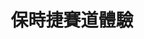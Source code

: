 ---
title: '保時捷賽道體驗'
type: '活動硬體執行'
pictures: '["https://raw.githubusercontent.com/chyushya/cms-content/main/content/resources/images/1651124388331-1024-640-06.jpg"]'
---